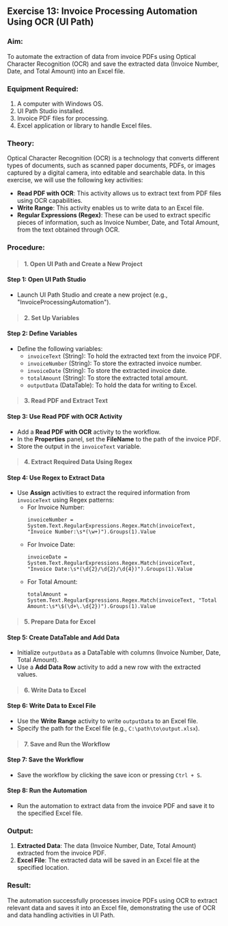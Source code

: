 ## Exercise 13: Invoice Processing Automation Using OCR (UI Path)

### Aim:
To automate the extraction of data from invoice PDFs using Optical Character Recognition (OCR) and save the extracted data (Invoice Number, Date, and Total Amount) into an Excel file.

### Equipment Required:
1. A computer with Windows OS.
2. UI Path Studio installed.
3. Invoice PDF files for processing.
4. Excel application or library to handle Excel files.

### Theory:
Optical Character Recognition (OCR) is a technology that converts different types of documents, such as scanned paper documents, PDFs, or images captured by a digital camera, into editable and searchable data. In this exercise, we will use the following key activities:

- **Read PDF with OCR**: This activity allows us to extract text from PDF files using OCR capabilities.
- **Write Range**: This activity enables us to write data to an Excel file.
- **Regular Expressions (Regex)**: These can be used to extract specific pieces of information, such as Invoice Number, Date, and Total Amount, from the text obtained through OCR.

### Procedure:

>#### 1. **Open UI Path and Create a New Project**
#### Step 1: Open UI Path Studio
- Launch UI Path Studio and create a new project (e.g., "InvoiceProcessingAutomation").

>#### 2. **Set Up Variables**
#### Step 2: Define Variables
- Define the following variables:
  - `invoiceText` (String): To hold the extracted text from the invoice PDF.
  - `invoiceNumber` (String): To store the extracted invoice number.
  - `invoiceDate` (String): To store the extracted invoice date.
  - `totalAmount` (String): To store the extracted total amount.
  - `outputData` (DataTable): To hold the data for writing to Excel.

>#### 3. **Read PDF and Extract Text**
#### Step 3: Use Read PDF with OCR Activity
- Add a **Read PDF with OCR** activity to the workflow.
- In the **Properties** panel, set the **FileName** to the path of the invoice PDF.
- Store the output in the `invoiceText` variable.

>#### 4. **Extract Required Data Using Regex**
#### Step 4: Use Regex to Extract Data
- Use **Assign** activities to extract the required information from `invoiceText` using Regex patterns:
  - For Invoice Number:
    ```VB
    invoiceNumber = System.Text.RegularExpressions.Regex.Match(invoiceText, "Invoice Number:\s*(\w+)").Groups(1).Value
    ```
  - For Invoice Date:
    ```VB
    invoiceDate = System.Text.RegularExpressions.Regex.Match(invoiceText, "Invoice Date:\s*(\d{2}/\d{2}/\d{4})").Groups(1).Value
    ```
  - For Total Amount:
    ```VB
    totalAmount = System.Text.RegularExpressions.Regex.Match(invoiceText, "Total Amount:\s*\$(\d+\.\d{2})").Groups(1).Value
    ```

>#### 5. **Prepare Data for Excel**
#### Step 5: Create DataTable and Add Data
- Initialize `outputData` as a DataTable with columns (Invoice Number, Date, Total Amount).
- Use a **Add Data Row** activity to add a new row with the extracted values.

>#### 6. **Write Data to Excel**
#### Step 6: Write Data to Excel File
- Use the **Write Range** activity to write `outputData` to an Excel file.
- Specify the path for the Excel file (e.g., `C:\path\to\output.xlsx`).

>#### 7. **Save and Run the Workflow**
#### Step 7: Save the Workflow
- Save the workflow by clicking the save icon or pressing `Ctrl + S`.

#### Step 8: Run the Automation
- Run the automation to extract data from the invoice PDF and save it to the specified Excel file.

### Output:
1. **Extracted Data**: The data (Invoice Number, Date, Total Amount) extracted from the invoice PDF.
2. **Excel File**: The extracted data will be saved in an Excel file at the specified location.

### Result:
The automation successfully processes invoice PDFs using OCR to extract relevant data and saves it into an Excel file, demonstrating the use of OCR and data handling activities in UI Path.
